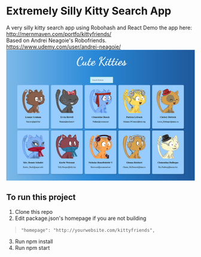 # Extremely Silly Kitty Search App
A very silly kitty search app using Robohash and React
Demo the app here: http://mernmaven.com/portfo/kittyfriends/ \
Based on Andrei Neagoie's Robofriends.  https://www.udemy.com/user/andrei-neagoie/
![Screen of Kitty Friends App](/screen.jpg?raw=true)

## To run this project
1) Clone this repo
2) Edit package.json's homepage if you are not building
>`"homepage": "http://yourwebsite.com/kittyfriends", `
3) Run npm install
4) Run npm start

